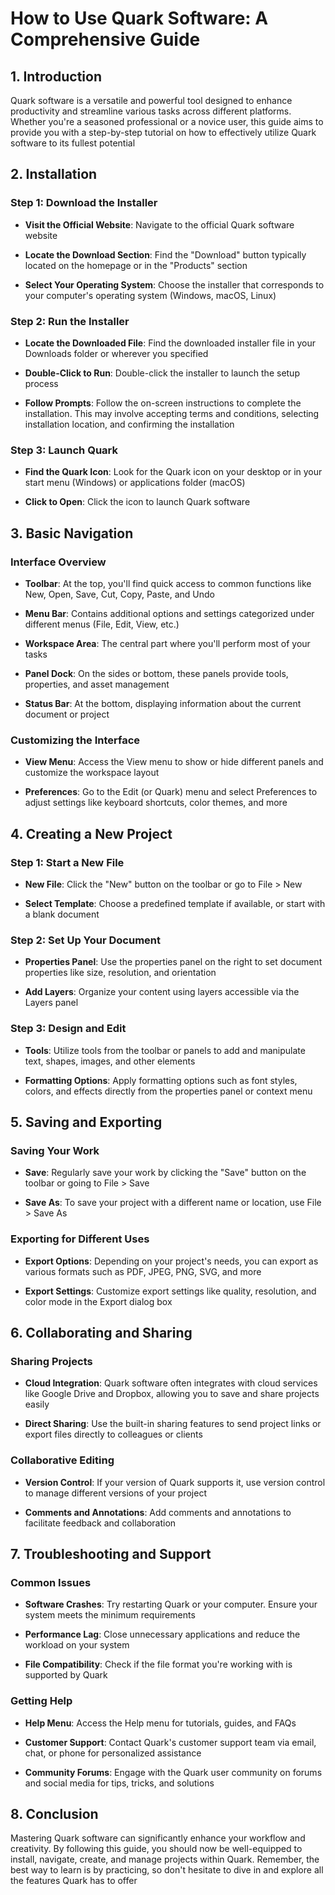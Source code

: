 # How to Use Quark Software: A Comprehensive Guide

## 1. Introduction

 Quark software is a versatile and powerful tool designed to enhance productivity and streamline various tasks across different platforms. Whether you're a seasoned professional or a novice user, this guide aims to provide you with a step-by-step tutorial on how to effectively utilize Quark software to its fullest potential

## 2. Installation

### Step 1: Download the Installer

* **Visit the Official Website**: Navigate to the official Quark software website

* **Locate the Download Section**: Find the "Download" button typically located on the homepage or in the "Products" section

* **Select Your Operating System**: Choose the installer that corresponds to your computer's operating system (Windows, macOS, Linux)

### Step 2: Run the Installer

* **Locate the Downloaded File**: Find the downloaded installer file in your Downloads folder or wherever you specified

* **Double-Click to Run**: Double-click the installer to launch the setup process

* **Follow Prompts**: Follow the on-screen instructions to complete the installation. This may involve accepting terms and conditions, selecting installation location, and confirming the installation

### Step 3: Launch Quark

* **Find the Quark Icon**: Look for the Quark icon on your desktop or in your start menu (Windows) or applications folder (macOS)

* **Click to Open**: Click the icon to launch Quark software

## 3. Basic Navigation

### Interface Overview

* **Toolbar**: At the top, you'll find quick access to common functions like New, Open, Save, Cut, Copy, Paste, and Undo

* **Menu Bar**: Contains additional options and settings categorized under different menus (File, Edit, View, etc.)

* **Workspace Area**: The central part where you'll perform most of your tasks

* **Panel Dock**: On the sides or bottom, these panels provide tools, properties, and asset management

* **Status Bar**: At the bottom, displaying information about the current document or project

### **Customizing the Interface**

* **View Menu**: Access the View menu to show or hide different panels and customize the workspace layout

* **Preferences**: Go to the Edit (or Quark) menu and select Preferences to adjust settings like keyboard shortcuts, color themes, and more

## 4. Creating a New Project

### Step 1: Start a New File

* **New File**: Click the "New" button on the toolbar or go to File > New

* **Select Template**: Choose a predefined template if available, or start with a blank document

### Step 2: Set Up Your Document

* **Properties Panel**: Use the properties panel on the right to set document properties like size, resolution, and orientation

* **Add Layers**: Organize your content using layers accessible via the Layers panel

### Step 3: Design and Edit

* **Tools**: Utilize tools from the toolbar or panels to add and manipulate text, shapes, images, and other elements

* **Formatting Options**: Apply formatting options such as font styles, colors, and effects directly from the properties panel or context menu

## 5. Saving and Exporting

### Saving Your Work

* **Save**: Regularly save your work by clicking the "Save" button on the toolbar or going to File > Save

* **Save As**: To save your project with a different name or location, use File > Save As

### Exporting for Different Uses

* **Export Options**: Depending on your project's needs, you can export as various formats such as PDF, JPEG, PNG, SVG, and more

* **Export Settings**: Customize export settings like quality, resolution, and color mode in the Export dialog box

## 6. Collaborating and Sharing

### Sharing Projects

* **Cloud Integration**: Quark software often integrates with cloud services like Google Drive and Dropbox, allowing you to save and share projects easily

* **Direct Sharing**: Use the built-in sharing features to send project links or export files directly to colleagues or clients

### Collaborative Editing

* **Version Control**: If your version of Quark supports it, use version control to manage different versions of your project

* **Comments and Annotations**: Add comments and annotations to facilitate feedback and collaboration

## 7. Troubleshooting and Support

### Common Issues

* **Software Crashes**: Try restarting Quark or your computer. Ensure your system meets the minimum requirements

* **Performance Lag**: Close unnecessary applications and reduce the workload on your system

* **File Compatibility**: Check if the file format you're working with is supported by Quark

### Getting Help

* **Help Menu**: Access the Help menu for tutorials, guides, and FAQs

* **Customer Support**: Contact Quark's customer support team via email, chat, or phone for personalized assistance

* **Community Forums**: Engage with the Quark user community on forums and social media for tips, tricks, and solutions

## 8. Conclusion

Mastering Quark software can significantly enhance your workflow and creativity. By following this guide, you should now be well-equipped to install, navigate, create, and manage projects within Quark. Remember, the best way to learn is by practicing, so don't hesitate to dive in and explore all the features Quark has to offer

